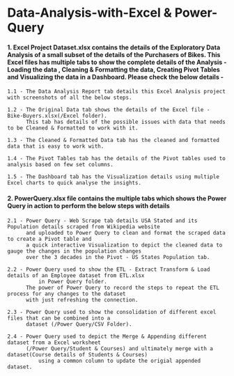 # Data-Analysis-with-Excel & Power-Query
#### 1. Excel Project Dataset.xlsx contains the details of the Exploratory Data Analysis of a small subset of the details of the Purchasers of Bikes. This Excel files has multiple tabs to show the complete details of the Analysis - Loading the data , Cleaning & Formatting the data, Creating Pivot Tables and Visualizing the data in a Dashboard. Please check the below details -

	1.1 - The Data Analysis Report tab details this Excel Analysis project with screenshots of all the below steps.
	
	1.2 - The Original Data tab shows the details of the Excel file - Bike-Buyers.xlsx(/Excel folder). 
 	      This tab has details of the possible issues with data that needs to be Cleaned & Formatted to work with it.
	
	1.3 - The Cleaned & Formatted Data tab has the cleaned and formatted data that is easy to work with.
	
	1.4 - The Pivot Tables tab has the details of the Pivot tables used to analysis based on few set columns.

	1.5 - The Dashboard tab has the Visualization details using multiple Excel charts to quick analyse the insights.

#### 2. PowerQuery.xlsx file contains the multiple tabs which shows the Power Query in action to perform the below steps with details

	2.1 - Power Query - Web Scrape tab details USA Stated and its Population details scraped from Wikipedia website 
 	      and uploaded to Power Query to clean and format the scraped data to create a Pivot table and 
 	      a quick interactive Visualization to depict the cleaned data to  gauge the changes in the population changes
	      over the 3 decades in the Pivot - US States Population tab.

	2.2 - Power Query used to show the ETL - Extract Transform & Load details of an Employee dataset from ETL.xlsx 
              in Power Query folder. 
 	      The power of Power Query to record the steps to repeat the ETL process for any changes to the dataset 
	      with just refreshing the connection.

	2.3 - Power Query used to show the consolidation of different excel files that can be combined into a 
 	      dataset (/Power Query/CSV Folder).

	2.4 - Power Query used to depict the Merge & Appending different dataset from a Excel worksheet
 	      (/Power Query/Student & Courses) and ultimately merge with a dataset(Course details of Students & Courses)
              using a common column to update the origial appended dataset.
